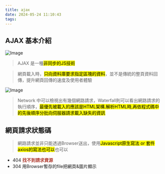 ```yaml
---
title: ajax
date: 2024-05-24 11:10:43
tags:
---
```

## AJAX 基本介紹

![Image](https://i.imgur.com/FbUrT8y.png)
> AJAX 是一種<mark>非同步的JS技術</mark>

>網頁載入時，<mark>只向資料庫要求指定區塊的資料</mark>，並不是傳統的整頁資料回傳，提升網頁回傳的速度及使用者體驗

![Image](https://i.imgur.com/jQ95WL8.png)

>Network 中可以檢視出有幾個網路請求，Waterfall則可以看出網路請求的執行順序，<mark>最優先被載入的應該是HTML架構.解析HTML時,再依程式碼中的先後順序分批向伺服器請求載入缺失的資訊</mark>



## 網頁請求狀態碼

>網路請求並非只能透過Browser送出，使用<mark>Javascript原生寫法 or 套件axios的寫法也可以</mark>也可以

* 404 <span style="color:#B03A2E">**找不到請求資源**</span>
* 304 用Browser暫存的file把網頁&圖片顯示
